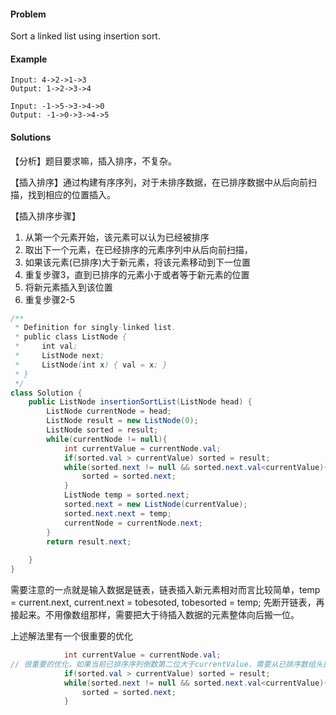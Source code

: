 #### Problem

Sort a linked list using insertion sort.

#### Example

```
Input: 4->2->1->3
Output: 1->2->3->4
```

```
Input: -1->5->3->4->0
Output: -1->0->3->4->5
```



#### Solutions

【分析】题目要求嘛，插入排序，不复杂。

【插入排序】通过构建有序序列，对于未排序数据，在已排序数据中从后向前扫描，找到相应的位置插入。

【插入排序步骤】

1. 从第一个元素开始，该元素可以认为已经被排序
2. 取出下一个元素，在已经排序的元素序列中从后向前扫描，
3. 如果该元素(已排序)大于新元素，将该元素移动到下一位置
4. 重复步骤3，直到已排序的元素小于或者等于新元素的位置
5. 将新元素插入到该位置
6. 重复步骤2-5

```java
/**
 * Definition for singly-linked list.
 * public class ListNode {
 *     int val;
 *     ListNode next;
 *     ListNode(int x) { val = x; }
 * }
 */
class Solution {
    public ListNode insertionSortList(ListNode head) {
        ListNode currentNode = head;
        ListNode result = new ListNode(0);
        ListNode sorted = result;
        while(currentNode != null){
            int currentValue = currentNode.val;
            if(sorted.val > currentValue) sorted = result;
            while(sorted.next != null && sorted.next.val<currentValue){
                sorted = sorted.next;
            }
            ListNode temp = sorted.next;
            sorted.next = new ListNode(currentValue);
            sorted.next.next = temp;
            currentNode = currentNode.next;
        }
        return result.next;
        
    }
}
```

需要注意的一点就是输入数据是链表，链表插入新元素相对而言比较简单，temp = current.next, current.next = tobesoted, tobesorted = temp; 先断开链表，再接起来。不用像数组那样，需要把大于待插入数据的元素整体向后搬一位。

上述解法里有一个很重要的优化

```java
            int currentValue = currentNode.val;
// 很重要的优化，如果当前已排序序列倒数第二位大于currentValue，需要从已排序数组头部重新开始遍历
            if(sorted.val > currentValue) sorted = result;
            while(sorted.next != null && sorted.next.val<currentValue){
                sorted = sorted.next;
            }
```

